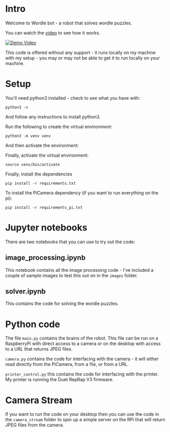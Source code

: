 # Intro

Welcome to Wordle bot - a robot that solves wordle puzzles.

You can watch the [video](https://www.youtube.com/watch?v=_QHz_5pqPuo) to see how it works.

[![Demo Video](https://img.youtube.com/vi/_QHz_5pqPuo/0.jpg)](https://www.youtube.com/watch?v=_QHz_5pqPuo)

This code is offered without any support - it runs locally on my machine with my setup - you may or may not be able to get it to run locally on your machine.

# Setup

You'll need python3 installed - check to see what you have with:

```
python3 -v
```

And follow any instructions to install python3.

Run the following to create the virtual environment:

```
python3 -m venv venv
```

And then activate the environment:

Finally, activate the virtual environment:

```
source venv/bin/activate
```

Finally, install the dependencies

```
pip install -r requirements.txt
```

To install the PiCamera dependency (if you want to run everything on the pi):

```
pip install -r requirements_pi.txt
```

# Jupyter notebooks

There are two notebooks that you can use to try out the code:

## image_processing.ipynb

This notebook contains all the image processing code - I've included a couple of sample images to test this out on in the `images` folder.

## solver.ipynb

This contains the code for solving the wordle puzzles.

# Python code

The file `main.py` contains the brains of the robot. This file can be run on a RaspberryPi with direct access to a camera or on the desktop with access to a URL that returns JPEG files.

`camera.py` contains the code for interfacing with the camera - it will either read directly from the PiCamera, from a file, or from a URL.

`printer_control.py` this contains the code for interfacing with the printer. My printer is running the Duet RepRap V3 firmware.

# Camera Stream

If you want to run the code on your desktop then you can use the code in the `camera_stream` folder to spin up a simple server on the RPi that will return JPEG files from the camera.
